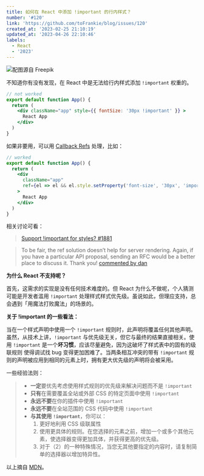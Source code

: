 ```yaml
---
title: 如何在 React 中添加 !important 的行内样式？
number: '#120'
link: 'https://github.com/toFrankie/blog/issues/120'
created_at: '2023-02-25 21:10:19'
updated_at: '2023-04-26 22:10:46'
labels:
  - React
  - '2023'
---
```

![配图源自 Freepik](https://upload-images.jianshu.io/upload_images/5128488-2070bbb051e46444.jpg?imageMogr2/auto-orient/strip%7CimageView2/2/w/1240)


不知道你有没有发现，在 React 中是无法给行内样式添加 `!important` 权重的。

```jsx
// not worked
export default function App() {
  return (
    <div className="app" style={{ fontSize: '30px !important' }} >
      React App
    </div>
  )
}
```

如果非要用，可以用 [Callback Refs](https://beta.reactjs.org/reference/react-dom/components/common#ref-callback) 处理，比如：

```jsx
// worked
export default function App() {
  return (
    <div
      className="app"
      ref={el => el && el.style.setProperty('font-size', '30px', 'important')}
    >
      React App
    </div>
  )
}
```

相关讨论可看：

> [Support !important for styles? #1881](https://github.com/facebook/react/issues/1881#top)


> To be fair, the ref solution doesn’t help for server rendering. Again, if you have a particular API proposal, sending an RFC would be a better place to discuss it. Thank you! [commented by dan](https://github.com/facebook/react/issues/1881#issuecomment-542657600)

**为什么 React 不支持呢？**

首先，这需求的实现是没有任何技术难度的。但 React 为什么不做呢，个人猜测可能是开发者滥用 `!important` 处理样式样式优先级。虽说如此，但理应支持，总会遇到「用魔法打败魔法」的场景的。

**关于 !important 的一些看法：**

当在一个样式声明中使用一个 `!important` 规则时，此声明将覆盖任何其他声明。虽然，从技术上讲，`!important` 与优先级无关，但它与最终的结果直接相关。使用 `!important` 是一个**坏习惯**，应该尽量避免，因为这破坏了样式表中的固有的级联规则 使得调试找 bug 变得更加困难了。当两条相互冲突的带有 `!important` 规则的声明被应用到相同的元素上时，拥有更大优先级的声明将会被采用。

一些经验法则：

> * **一定**要优先考虑使用样式规则的优先级来解决问题而不是 `!important`
> * **只有**在需要覆盖全站或外部 CSS 的特定页面中使用 `!important`
> * **永远不要**在你的插件中使用 `!important`
> * **永远不要**在全站范围的 CSS 代码中使用 `!important`
> * **与其使用 `!important`**，你可以：
>   1. 更好地利用 CSS 级联属性
>   2. 使用更具体的规则。在您选择的元素之前，增加一个或多个其他元素，使选择器变得更加具体，并获得更高的优先级。
>   3. 对于（2）的一种特殊情况，当您无其他要指定的内容时，请复制简单的选择器以增加特异性。

以上摘自 [MDN](https://developer.mozilla.org/zh-CN/docs/Web/CSS/Specificity)。

